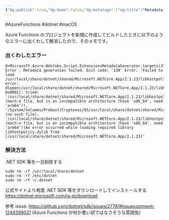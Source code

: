 ```yaml
---
{"dg-publish":true,"dg-home":false,"dg-metatags":{"og:title":"Metadata generation failed. Exit code: '130'","og:image":"https://raw.githubusercontent.com/konnta0/blog2/refs/heads/main/konnta0.jpg","twitter:card":"summary","twitter:title":"Metadata generation failed. Exit code: '130'","twitter:image":"https://raw.githubusercontent.com/konnta0/blog2/refs/heads/main/konnta0.jpg","twitter:site":"@konnta0"},"permalink":"/Engineering/-.NET/Metadata generation failed. Exit code'130'/","metatags":{"og:title":"Metadata generation failed. Exit code: '130'","og:image":"https://raw.githubusercontent.com/konnta0/blog2/refs/heads/main/konnta0.jpg","twitter:card":"summary","twitter:title":"Metadata generation failed. Exit code: '130'","twitter:image":"https://raw.githubusercontent.com/konnta0/blog2/refs/heads/main/konnta0.jpg","twitter:site":"@konnta0"},"dgPassFrontmatter":true,"created":"2025-01-23T21:50:58.700+09:00"}
---
```



#AzureFunctions #dotnet #macOS

Azure Functions のプロジェクトを新規に作成してビルドしたときに以下のようなエラーに出くわして解消したので、そのメモです。

### 出くわしたエラー
```shell
0>Microsoft.Azure.WebJobs.Script.ExtensionsMetadataGenerator.targets(37,5): Error : Metadata generation failed. Exit code: '130' Error: 'Failed to load /usr/local/share/dotnet/shared/Microsoft.NETCore.App/2.1.23/libhostpolicy.dylib, error: dlopen(/usr/local/share/dotnet/shared/Microsoft.NETCore.App/2.1.23/libhostpolicy.dylib, 0x0001): tried: '/usr/local/share/dotnet/shared/Microsoft.NETCore.App/2.1.23/libhostpolicy.dylib' (mach-o file, but is an incompatible architecture (have 'x86_64', need 'arm64')), '/System/Volumes/Preboot/Cryptexes/OS/usr/local/share/dotnet/shared/Microsoft.NETCore.App/2.1.23/libhostpolicy.dylib' (no such file), '/usr/local/share/dotnet/shared/Microsoft.NETCore.App/2.1.23/libhostpolicy.dylib' (mach-o file, but is an incompatible architecture (have 'x86_64', need 'arm64'))An error occurred while loading required library libhostpolicy.dylib from [/usr/local/share/dotnet/shared/Microsoft.NETCore.App/2.1.23]'
```

### 解決方法
.NET SDK 等を一旦削除する
```shell
sudo rm -rf /usr/local/share/dotnet
sudo rm -rf /etc/dotnet
sudo rm -rf ~/.dotnet
```

公式サイトより再度 .NET SDK 等をダウンロードしてインストールする
https://dotnet.microsoft.com/ja-jp/download


参考 issue: https://github.com/dotnet/sdk/issues/27761#issuecomment-1244399021
(Azure Funcitons が何か悪い訳ではなさそうな雰囲気)